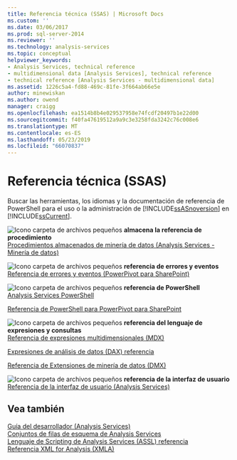 ```yaml
---
title: Referencia técnica (SSAS) | Microsoft Docs
ms.custom: ''
ms.date: 03/06/2017
ms.prod: sql-server-2014
ms.reviewer: ''
ms.technology: analysis-services
ms.topic: conceptual
helpviewer_keywords:
- Analysis Services, technical reference
- multidimensional data [Analysis Services], technical reference
- technical reference [Analysis Services - multidimensional data]
ms.assetid: 1226c5a4-fd88-469c-81fe-3f664ab66e5e
author: minewiskan
ms.author: owend
manager: craigg
ms.openlocfilehash: ea1514b8b4e029537958e74fcdf20497b1e22d00
ms.sourcegitcommit: f40fa47619512a9a9c3e3258fda3242c76c008e6
ms.translationtype: MT
ms.contentlocale: es-ES
ms.lasthandoff: 05/23/2019
ms.locfileid: "66070837"
---
```

# <a name="technical-reference-ssas"></a>Referencia técnica (SSAS)
  Buscar las herramientas, los idiomas y la documentación de referencia de PowerShell para el uso o la administración de [!INCLUDE[ssASnoversion](../../includes/ssasnoversion-md.md)] en [!INCLUDE[ssCurrent](../../includes/sscurrent-md.md)].  
  
 ![Icono carpeta de archivos pequeños](../../integration-services/media/filefolder-small.gif "archivo pequeño icono de carpeta") **almacena la referencia de procedimiento**  
 [Procedimientos almacenados de minería de datos &#40;Analysis Services - Minería de datos&#41;](/sql/analysis-services/data-mining/data-mining-stored-procedures-analysis-services-data-mining)  
  
 ![Icono carpeta de archivos pequeños](../../integration-services/media/filefolder-small.gif "archivo pequeño icono de carpeta") **referencia de errores y eventos**  
 [Referencia de errores y eventos &#40;PowerPivot para SharePoint&#41;](../power-pivot-sharepoint/errors-and-events-reference-power-pivot-for-sharepoint.md)  
  
 ![Icono carpeta de archivos pequeños](../../integration-services/media/filefolder-small.gif "archivo pequeño icono de carpeta") **referencia de PowerShell**  
 [Analysis Services PowerShell](../analysis-services-powershell.md)  
  
 [Referencia de PowerShell para PowerPivot para SharePoint](/sql/analysis-services/powershell/powershell-reference-for-power-pivot-for-sharepoint)  
  
 ![Icono carpeta de archivos pequeños](../../integration-services/media/filefolder-small.gif "archivo pequeño icono de carpeta") **referencia del lenguaje de expresiones y consultas**  
 [Referencia de expresiones multidimensionales &#40;MDX&#41;](/sql/mdx/multidimensional-expressions-mdx-reference)  
  
 [Expresiones de análisis de datos &#40;DAX&#41; referencia](https://msdn.microsoft.com/library/gg413422(v=sql.120).aspx)  
  
 [Referencia de Extensiones de minería de datos &#40;DMX&#41;](/sql/dmx/data-mining-extensions-dmx-reference)  
  
 ![Icono carpeta de archivos pequeños](../../integration-services/media/filefolder-small.gif "archivo pequeño icono de carpeta") **referencia de la interfaz de usuario**  
 [Referencia de la interfaz de usuario &#40;Analysis Services&#41;](../user-interface-reference-analysis-services.md)  
  
## <a name="see-also"></a>Vea también  
 [Guía del desarrollador &#40;Analysis Services&#41;](../analysis-services-developer-documentation.md)   
 [Conjuntos de filas de esquema de Analysis Services](https://docs.microsoft.com/bi-reference/schema-rowsets/analysis-services-schema-rowsets)   
 [Lenguaje de Scripting de Analysis Services &#40;ASSL&#41; referencia](https://docs.microsoft.com/bi-reference/assl/analysis-services-scripting-language-assl-for-xmla)   
 [Referencia XML for Analysis &#40;XMLA&#41;](https://docs.microsoft.com/bi-reference/xmla/xml-for-analysis-xmla-reference)  
  
  
